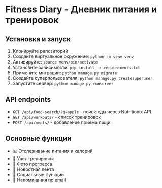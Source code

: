 # Fitness Diary - Дневник питания и тренировок

## Установка и запуск

1. Клонируйте репозиторий
2. Создайте виртуальное окружение: `python -m venv venv`
3. Активируйте: `source venv/bin/activate`
4. Установите зависимости: `pip install -r requirements.txt`
5. Примените миграции: `python manage.py migrate`
6. Создайте суперпользователя: `python manage.py createsuperuser`
7. Запустите сервер: `python manage.py runserver`

## API endpoints

- `GET /api/food-search/?q=apple` - поиск еды через Nutritionix API
- `GET /api/workouts/` - список тренировок
- `POST /api/meals/` - добавление приема пищи

## Основные функции

- 📊 Отслеживание питания и калорий
- 💪 Учет тренировок
- 📸 Фото прогресса
- 📰 Новостная лента
- 👥 Социальные функции
- 🔔 Напоминания по email